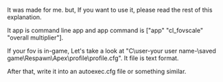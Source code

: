 It was made for me. but, If you want to use it, please read the rest of this explanation.


It app is command line app and app command is ["app" "cl_fovscale" "overall multiplier"].

If your fov is in-game, Let's take a look at "C\user\-your user name-\saved game\Respawn\Apex\profile\profile.cfg".
It file is text format.

After that, write it into an autoexec.cfg file or something similar.
